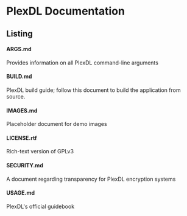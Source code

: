 # PlexDL Documentation
## Listing
#### ARGS.md
Provides information on all PlexDL command-line arguments

#### BUILD.md
PlexDL build guide; follow this document to build the application from source.

#### IMAGES.md
Placeholder document for demo images

#### LICENSE.rtf
Rich-text version of GPLv3

#### SECURITY.md
A document regarding transparency for PlexDL encryption systems

#### USAGE.md
PlexDL's official guidebook
